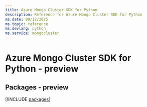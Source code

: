 ```yaml
---
title: Azure Mongo Cluster SDK for Python
description: Reference for Azure Mongo Cluster SDK for Python
ms.date: 09/12/2025
ms.topic: reference
ms.devlang: python
ms.service: mongocluster
---
```

# Azure Mongo Cluster SDK for Python - preview
## Packages - preview
[!INCLUDE [packages](mongo-cluster-index.md)]
